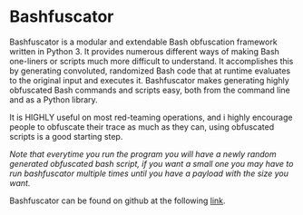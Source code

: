 # Bashfuscator
Bashfuscator is a modular and extendable Bash obfuscation framework written in Python 3. It provides numerous different ways of making Bash one-liners or scripts much more difficult to understand. It accomplishes this by generating convoluted, randomized Bash code that at runtime evaluates to the original input and executes it. Bashfuscator makes generating highly obfuscated Bash commands and scripts easy, both from the command line and as a Python library.

It is HIGHLY useful on most red-teaming operations, and i highly encourage people to obfuscate their trace as much as they can, using obfuscated scripts is a good starting step.

*Note that everytime you run the program you will have a newly random generated obfuscated bash script, if you want a small one you may have to run bashfuscator multiple times until you have a payload with the size you want.*

Bashfuscator can be found on github at the following [link](https://github.com/Bashfuscator/Bashfuscator).
